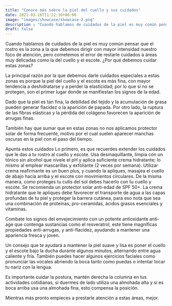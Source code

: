 ```yaml
---
title: "Conoce más sobre la piel del cuello y sus cuidados"
date: 2021-03-16T11:22:16+06:00
image: "images/showcase/showcase-2.png"
description : "Cuando hablamos de cuidados de la piel es muy común pensar que el rostro es la zona a la que debemos dirigir"
draft: false
---
```


Cuando hablamos de cuidados de la piel es muy común pensar que el rostro es la zona a la que debemos dirigir con mayor intensidad nuestro foco de atención, pero cometemos el error de restarle cuidados a áreas muy delicadas como la del cuello y el escote. ¿Por qué debemos cuidar estas zonas?

La principal razón por la que debemos darle cuidados especiales a estas zonas es porque la piel del cuello y el escote es más fina, con mayor tendencia a deshidratarse y a perder la elasticidad; por lo que si no se protegen, son el primer lugar donde se manifiestan los signos de la edad.

Dado que la piel es tan fina, la debilidad del tejido y la acumulación de grasa pueden generar flacidez o la aparición de papada. Por otro lado, la ruptura de las fibras elásticas y la pérdida del colágeno favorecen la aparición de arrugas finas.

También hay que sumar que en estas zonas no nos aplicamos protector solar de forma frecuente, motivo por el cual suelen aparecer manchas oscuras en la piel con el paso del tiempo.

Apunta estos cuidados
Lo primero, es que recuerdes extender los cuidados que le das a tu rostro al cuello y escote. Usa desmaquillante, limpia con un tónico sin alcohol que nivele el pH y aplica suficiente crema hidratante; lo mismo al emplear mascarillas y exfoliante (2 veces por semana). Utilizar crema reafirmante es un buen plus, y cuando la apliques, masajea el cuello de abajo hacia arriba y el escote con movimientos circulares. De la misma manera, como proteges tu cutis del sol debes hacerlo con tu cuello y escote. Se recomienda un protector solar anti-edad de SPF 50+. La crema hidratante que te apliques debe favorecer el transporte de agua a las capas profundas de tu piel y proteger la barrera cutánea, para eso nota que sea una combinación de proteínas, pro-ceramidas, ácidos grasos esenciales y vitaminas.

Combate los signos del envejecimiento con un potente antioxidante anti-age que contenga sustancias como el resveratrol, este tiene magníficas propiedades anti-arrugas, y anti-flacidez, ayudando a mantener una apariencia fresca y joven.

Un consejo que te ayudará a mantener la piel suave y lisa es poner el cuello y el escote bajo la ducha durante algunos minutos, alternando entre agua caliente y fría. También puedes hacer algunos ejercicios faciales como pronunciar las vocales abriendo la boca tanto como puedas o intentar tocar tu nariz con la lengua.

Es importante cuidar la postura, mantén derecha la columna en tus actividades cotidianas, si duermes de lado utiliza una almohada alta y si es boca arriba usa una almohada fina, esto compensa la posición.

Mientras más pronto empieces a prestarle atención a estas áreas, mejor.